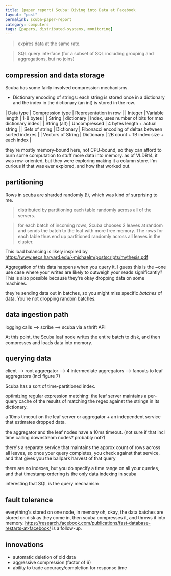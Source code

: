 ```yaml
---
title: (paper report) Scuba: Diving into Data at Facebook 
layout: "post"
permalink: scuba-paper-report
category: computers
tags: [papers, distributed-systems, monitoring]
---
```


> expires data at the same rate.

> SQL query interface (for a subset of SQL including grouping and aggregations, but no joins)

## compression and data storage

Scuba has some fairly involved compression mechanisms.

- Dictionary encoding of strings: each string is stored once in a dictionary and the index in the dictionary (an int) is stored in the row.

| Data type | Compression type  | Representation in row |
| Integer   | Variable length   | 1-8 bytes             |
| String    | dictionary        | Index, uses number of bits for max dictionary index |
| String (alt) | Uncompressed   | 4 bytes length + actual string |
| Sets of string | Dictionary   | Fibonacci encoding of deltas between sorted indexes |
| Vectors of String | Dictionary | 2B count + 1B index size + each index |

they're mostly memory-bound here, not CPU-bound, so they can afford to burn some computation to stuff more data into memory.
as of VLDB14, it was row-oriented, but they were exploring making it a column store. I'm curious if that was ever explored, and how that worked out.

## partitioning

Rows in scuba are sharded randomly (!), which was kind of surprising to me.

> distributed by partitioning each table randomly across all of the servers.

> for each batch of incoming rows, Scuba chooses 2 leaves at random and sends the batch to the leaf with more free memory. The rows for each table thus end up partitioned randomly across all leaves in the cluster.

This load balancing is likely inspired by https://www.eecs.harvard.edu/~michaelm/postscripts/mythesis.pdf

Aggregation of this data happens when you query it. I guess this is the ~one use case where your writes are likely to outweigh your reads significantly?
This is also possible because they're okay dropping data on some machines.

they're sending data out in batches, so you might miss specific _batches_ of data. You're not dropping random batches.

## data ingestion path

logging calls --> scribe --> scuba via a thrift API

At this point, the Scuba leaf node writes the entire batch to disk, and then compresses and loads data into memory.

## querying data

client --> root aggregator --> 4 intermediate aggregators --> fanouts to leaf aggregators
(incl figure 7)

Scuba has a sort of time-partitioned index.

optimizing regular expression matching: the leaf server maintains a per-query cache of the results of matching the regex against the strings in its dictionary.

a 10ms timeout on the leaf server or aggregator + an independent service that estimates dropped data.

the aggregator and the leaf nodes have a 10ms timeout. (not sure if that incl time calling downstream nodes? probably not?)

there's a separate service that maintains the approx count of rows across all leaves, so once your query completes, you check against that service, and that gives you the ballpark harvest of that query

there are no indexes, but you do specify a time range on all your queries, and that timestamp ordering is the only data indexing in scuba

interesting that SQL is the query mechanism

## fault tolerance

everything's stored on one node, in memory
oh, okay, the data batches are stored on disk as they come in, then scuba compresses it, and throws it into memory. https://research.facebook.com/publications/fast-database-restarts-at-facebook/ is a follow-up.

## innovations

- automatic deletion of old data
- aggressive compression (factor of 6)
- ability to trade accuracy/completion for response time


